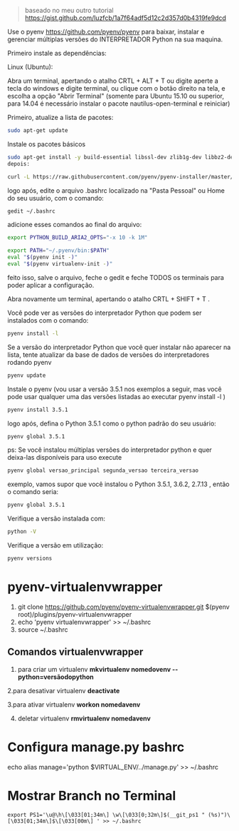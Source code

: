 > baseado no meu outro tutorial https://gist.github.com/luzfcb/1a7f64adf5d12c2d357d0b4319fe9dcd

Use o pyenv https://github.com/pyenv/pyenv para baixar, instalar e gerenciar múltiplas versões do INTERPRETADOR Python na sua maquina.


Primeiro instale as dependências:

Linux (Ubuntu):

Abra um terminal, apertando o atalho CRTL + ALT + T ou digite aperte a tecla do windows e digite terminal, ou clique com o botão direito na tela, e escolha a opção "Abrir Terminal" (somente para Ubuntu 15.10 ou superior, para 14.04 é necessário instalar o pacote nautilus-open-terminal e reiniciar)

Primeiro, atualize a lista de pacotes:

```bash
sudo apt-get update
```
Instale os pacotes básicos

```bash
sudo apt-get install -y build-essential libssl-dev zlib1g-dev libbz2-dev libreadline-dev libsqlite3-dev wget curl llvm gettext libncurses5-dev tk-dev tcl-dev blt-dev libgdbm-dev git python-dev python3-dev aria2
depois:
```

```bash
curl -L https://raw.githubusercontent.com/pyenv/pyenv-installer/master/bin/pyenv-installer | bash
```

logo após, edite o arquivo .bashrc localizado na "Pasta Pessoal" ou Home do seu usuário, com o comando:

```bash
gedit ~/.bashrc
```

adicione esses comandos ao final do arquivo:

```bash
export PYTHON_BUILD_ARIA2_OPTS="-x 10 -k 1M"

export PATH="~/.pyenv/bin:$PATH"
eval "$(pyenv init -)"
eval "$(pyenv virtualenv-init -)"
```

feito isso, salve o arquivo, feche o gedit e feche TODOS os terminais para poder aplicar a configuração.



Abra novamente um terminal, apertando o atalho CRTL + SHIFT + T .



Você pode ver as versões do interpretador Python que podem ser instalados com o comando:

```bash
pyenv install -l
```

Se a versão do interpretador Python que você quer instalar não aparecer na lista, tente atualizar da base de dados de versões do interpretadores rodando pyenv

```bash
pyenv update
```

Instale o pyenv (vou usar a versão 3.5.1 nos exemplos a seguir, mas você pode usar qualquer uma das versões listadas ao executar pyenv install -l )

```bash
pyenv install 3.5.1
```

logo após, defina o Python 3.5.1 como o python padrão do seu usuário:

```bash
pyenv global 3.5.1
```

ps: Se você instalou múltiplas versões do interpretador python e quer deixa-las disponíveis para uso execute

```bash
pyenv global versao_principal segunda_versao terceira_versao
```
exemplo, vamos supor que você instalou o Python 3.5.1, 3.6.2, 2.7.13 , então o comando seria:

```bash
pyenv global 3.5.1
```
Verifique a versão instalada com:

```bash
python -V
```
Verifique a versão em utilização:

```bash
pyenv versions
```

# pyenv-virtualenvwrapper

1. git clone https://github.com/pyenv/pyenv-virtualenvwrapper.git $(pyenv root)/plugins/pyenv-virtualenvwrapper
2. echo 'pyenv virtualenvwrapper' >> ~/.bashrc
3. source ~/.bashrc

## Comandos virtualenvwrapper

1. para criar um virtualenv
**mkvirtualenv nomedovenv --python=versãodopython**

2.para desativar virtualenv
**deactivate**

3.para ativar virtualenv
**workon nomedavenv**

4. deletar virtualenv
**rmvirtualenv nomedavenv**

# Configura manage.py bashrc

echo alias manage='python $VIRTUAL_ENV/../manage.py' >> ~/.bashrc

# Mostrar Branch no Terminal
```
export PS1='\u@\h\[\033[01;34m\] \w\[\033[0;32m\]$(__git_ps1 " (%s)")\[\033[01;34m\]$\[\033[00m\] ' >> ~/.bashrc
```
